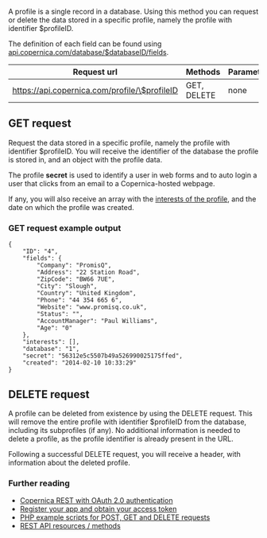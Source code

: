 A profile is a single record in a database. Using this method you can
request or delete the data stored in a specific profile, namely the
profile with identifier \$profileID.

The definition of each field can be found using
[api.copernica.com/database/\$databaseID/fields](./database-fields.en.md).

| Request url | Methods | Parameters |
| --- | --- | --- |
| https://api.copernica.com/profile/\$profileID | GET, DELETE | none |

GET request
-----------

Request the data stored in a specific profile, namely the profile with
identifier \$profileID. You will receive the identifier of the database
the profile is stored in, and an object with the profile data.

The profile **secret** is used to identify a user in web forms and to
auto login a user that clicks from an email to a Copernica-hosted
webpage.

If any, you will also receive an array with the [interests of the
profile](./profile-interests.en.md), and the date on which the profile was
created.

### GET request example output

~~~~ {.language-javascript}
{
    "ID": "4",
    "fields": {
        "Company": "PromisQ",
        "Address": "22 Station Road",
        "ZipCode": "BW66 7UE",
        "City": "Slough",
        "Country": "United Kingdom",
        "Phone": "44 354 665 6",
        "Website": "www.promisq.co.uk",
        "Status": "",
        "AccountManager": "Paul Williams",
        "Age": "0"
    },
    "interests": [],
    "database": "1",
    "secret": "56312e5c5507b49a526990025175ffed",
    "created": "2014-02-10 10:33:29"
}
~~~~

DELETE request
--------------

A profile can be deleted from existence by using the DELETE request.
This will remove the entire profile with identifier \$profileID from the
database, including its subprofiles (if any). No additional information
is needed to delete a profile, as the profile identifier is already
present in the URL.

Following a successful DELETE request, you will receive a header, with
information about the deleted profile.

### Further reading

-   [Copernica REST with OAuth 2.0
    authentication](./setting-up-copernica-rest-service.en.md)
-   [Register your app and obtain your access
    token](./register-your-app-on-copernica-com.en.md)
-   [PHP example scripts for POST, GET and DELETE
    requests](./example-get-post-and-delete-requests.en.md)
-   [REST API resources / methods](./the-copernica-rest-api.en.md)

